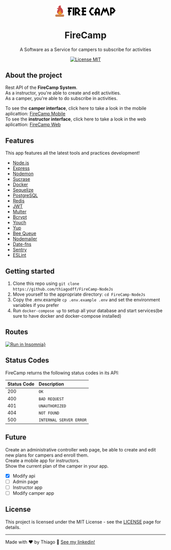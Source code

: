 <h1 align="center">
<br>
  <img src="./.github/logo22.svg" alt="FireCamp" width="190">
<br>
<br>
FireCamp
</h1>

<p align="center">A Software as a Service for campers to subscribe for activities</p>

<p align="center">
  <a href="https://opensource.org/licenses/MIT">
    <img src="https://img.shields.io/badge/License-MIT-blue.svg" alt="License MIT">
  </a>
</p>

## About the project

Rest API of the **FireCamp System**.<br>
As a instructor, you're able to create and edit activities.
<br>
As a camper, you're able to do subscribe in activities.

To see the **camper interface**, click here to take a look in the mobile aplicattion: [FireCamp Mobile](https://github.com/thiagodff/FireCamp-ReactNative)
<br>
To see the **instructor interface**, click here to take a look in the web aplicattion: [FireCamp Web](https://github.com/thiagodff/FireCamp-ReactJs)

## Features

This app features all the latest tools and practices development!

- [Node.js](https://nodejs.org/)
- [Express](https://expressjs.com/)
- [Nodemon](https://nodemon.io/)
- [Sucrase](https://github.com/alangpierce/sucrase)
- [Docker](https://www.docker.com/docker-community)
- [Sequelize](http://docs.sequelizejs.com/)
- [PostgreSQL](https://www.postgresql.org/)
- [Redis](https://redis.io/)
- [JWT](https://jwt.io/)
- [Multer](https://github.com/expressjs/multer)
- [Bcrypt](https://www.npmjs.com/package/bcrypt)
- [Youch](https://www.npmjs.com/package/youch)
- [Yup](https://www.npmjs.com/package/yup)
- [Bee Queue](https://www.npmjs.com/package/bcrypt)
- [Nodemailer](https://nodemailer.com/about/)
- [Date-fns](https://date-fns.org/)
- [Sentry](https://sentry.io/)
- [ESLint](https://eslint.org/)

## Getting started

1. Clone this repo using `git clone https://github.com/thiagodff/FireCamp-NodeJs`
2. Move yourself to the appropriate directory: `cd FireCamp-NodeJs`<br>
3. Copy the .env.example `cp .env.example .env` and set the environment variables if you prefer
4. Run `docker-compose up` to setup all your database and start services(be sure to have docker and docker-compose installed)<br>

## Routes

[![Run in Insomnia}](https://insomnia.rest/images/run.svg)](https://insomnia.rest/run/?label=FireCamp%20API&uri=https%3A%2F%2Fraw.githubusercontent.com%2Fthiagodff%2FFireCamp-NodeJs%2Fmaster%2F.github%2FInsomnia_firecamp.json)

## Status Codes

FireCamp returns the following status codes in its API:

| Status Code | Description             |
| :---------- | :---------------------- |
| 200         | `OK`                    |
| 400         | `BAD REQUEST`           |
| 401         | `UNAUTHORIZED`          |
| 404         | `NOT FOUND`             |
| 500         | `INTERNAL SERVER ERROR` |

## Future

Create an administrative controller web page, be able to create and edit new plans for campers and enroll them.<br>
Create a mobile app for instructors.<br>
Show the current plan of the camper in your app.

- [x] Modify api
- [ ] Admin page
- [ ] Instructor app
- [ ] Modify camper app

## License

This project is licensed under the MIT License - see the [LICENSE](https://opensource.org/licenses/MIT) page for details.

---

Made with ♥ by Thiago :wave: [See my linkedin!](https://www.linkedin.com/in/thiago-fernandes-dornelles/)
